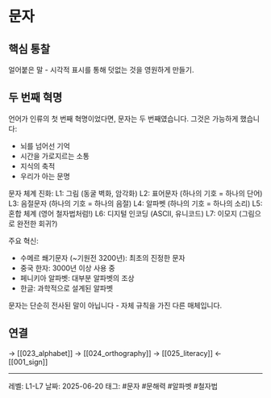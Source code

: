# 문자

## 핵심 통찰
얼어붙은 말 - 시각적 표시를 통해 덧없는 것을 영원하게 만들기.

## 두 번째 혁명

언어가 인류의 첫 번째 혁명이었다면, 문자는 두 번째였습니다. 그것은 가능하게 했습니다:
- 뇌를 넘어선 기억
- 시간을 가로지르는 소통
- 지식의 축적
- 우리가 아는 문명

문자 체계 진화:
L1: 그림 (동굴 벽화, 암각화)
L2: 표어문자 (하나의 기호 = 하나의 단어) 
L3: 음절문자 (하나의 기호 = 하나의 음절)
L4: 알파벳 (하나의 기호 = 하나의 소리)
L5: 혼합 체계 (영어 철자법처럼!)
L6: 디지털 인코딩 (ASCII, 유니코드)
L7: 이모지 (그림으로 완전한 회귀?)

주요 혁신:
- 수메르 쐐기문자 (~기원전 3200년): 최초의 진정한 문자
- 중국 한자: 3000년 이상 사용 중
- 페니키아 알파벳: 대부분 알파벳의 조상
- 한글: 과학적으로 설계된 알파벳

문자는 단순히 전사된 말이 아닙니다 - 자체 규칙을 가진 다른 매체입니다.

## 연결
→ [[023_alphabet]]
→ [[024_orthography]]
→ [[025_literacy]]
← [[001_sign]]

---
레벨: L1-L7
날짜: 2025-06-20
태그: #문자 #문해력 #알파벳 #철자법